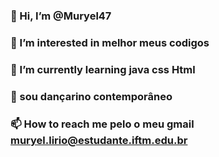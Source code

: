 ### 👋 Hi, I’m @Muryel47
### 👀 I’m interested in melhor meus codigos
### 🌱 I’m currently learning java css Html
### 💞️ sou dançarino contemporâneo
### 📫 How to reach me pelo o meu gmail muryel.lirio@estudante.iftm.edu.br


<!---
Muryel47/Muryel47 is a ✨ special ✨ repository because its `README.md` (this file) appears on your GitHub profile.
You can click the Preview link to take a look at your changes.
--->
